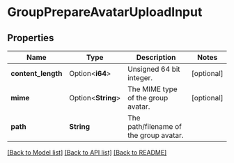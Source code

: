 # GroupPrepareAvatarUploadInput

## Properties

Name | Type | Description | Notes
------------ | ------------- | ------------- | -------------
**content_length** | Option<**i64**> | Unsigned 64 bit integer. | [optional]
**mime** | Option<**String**> | The MIME type of the group avatar. | [optional]
**path** | **String** | The path/filename of the group avatar. | 

[[Back to Model list]](../README.md#documentation-for-models) [[Back to API list]](../README.md#documentation-for-api-endpoints) [[Back to README]](../README.md)


